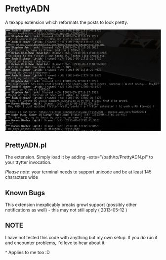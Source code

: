 PrettyADN
============

A texapp extension which reformats the posts to look pretty.

![Screen shot](screenshot.png)

PrettyADN.pl
---------------

The extension.  Simply load it by adding -exts="/path/to/PrettyADN.pl" to your
ttytter invocation.

*Please note*: your terminal needs to support unicode and be at least 145
characters wide

Known Bugs
----------

This extension inexplicably breaks growl support (possibly other notifications
as well) - this may not still apply ( 2013-05-12 )

NOTE
----

I have not tested this code with anything but my own setup.  If you *do* run it
and encounter problems, I'd love to hear about it.

^ Applies to me too :D

